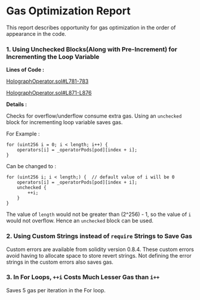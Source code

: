 # Gas Optimization Report

This report describes opportunity for gas optimization in the order of appearance in the code. 

### 1. Using Unchecked Blocks(Along with Pre-Increment) for Incrementing the Loop Variable

**Lines of Code :**

[HolographOperator.sol#L781-783](https://github.com/code-423n4/2022-10-holograph/blob/f8c2eae866280a1acfdc8a8352401ed031be1373/contracts/HolographOperator.sol#L781-L783)

[HolographOperator.sol#L871-L876](https://github.com/code-423n4/2022-10-holograph/blob/main/contracts/HolographOperator.sol#L871-L876)

**Details :**

Checks for overflow/underflow consume extra gas. Using an `unchecked` block for incrementing loop variable saves gas. 

For Example :

    for (uint256 i = 0; i < length; i++) {
        operators[i] = _operatorPods[pod][index + i];
    } 

Can be changed to :

    for (uint256 i; i < length;) {  // default value of i will be 0
        operators[i] = _operatorPods[pod][index + i];
        unchecked {
            ++i;
        }
    }

The value of `length` would not be greater than (2^256) - 1, so the value of `i` would not overflow. Hence an `unchecked` block can be used. 

### 2. Using Custom Strings instead of `require` Strings to Save Gas

Custom errors are available from solidity version 0.8.4. These custom errors avoid having to allocate space to store revert strings. Not defining the error strings in the custom errors also saves gas.

### 3. In For Loops, `++i` Costs Much Lesser Gas than `i++`

Saves 5 gas per iteration in the For loop.

